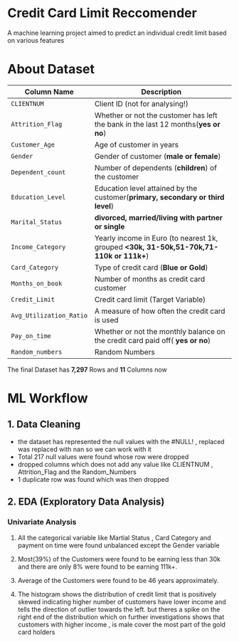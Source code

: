 # Credit Card Limit Reccomender
A machine learning project aimed to  predict an individual credit limit based on various features



# About Dataset
| Column Name      | Description                        |
|------------------|------------------------------------|
| `CLIENTNUM` | Client ID (not for analysing!) |
| `Attrition_Flag` | Whether or not the customer has left the bank in the last 12 months(**yes or no**) |
| `Customer_Age` | Age of customer in years |
| `Gender` | Gender of customer (**male or female**) |
| `Dependent_count` | Number of dependents (**children**) of the customer |
| `Education_Level` | Education level attained by the customer(**primary, secondary or third level**)|
| `Marital_Status` | **divorced, married/living with partner or single**  |
| `Income_Category` | Yearly income in Euro (to nearest 1k, grouped **<30k, 31-50k,51-70k,71-110k or 111k+**)|
| `Card_Category` | Type of credit card (**Blue or Gold**) |
| `Months_on_book` | Number of months as credit card customer |
| `Credit_Limit` | Credit card limit (Target Variable)|
| `Avg_Utilization_Ratio` | A measure of how often the credit card is used |
| `Pay_on_time` | Whether or not the monthly balance on the credit card paid off( **yes or no**) |
|`Random_numbers`| Random Numbers |

The final Dataset has **7,297** Rows and **11** Columns now


# ML Workflow
## 1. Data Cleaning
- the dataset has represented the null values with the #NULL! , replaced was replaced  with nan so we can work with it
- Total 217 null values were found whose row were dropped
- dropped columns which does not add any value like CLIENTNUM ,   Attrition_Flag and the Random_Numbers
-  1 duplicate row was found which was then dropped

## 2. EDA (Exploratory Data Analysis) 
### Univariate Analysis
1)  All the categorical variable like Martial Status , Card Category and payment on time were found unbalanced except the Gender variable
    
2)  Most(39%) of the Customers were found to be earning less than 30k and there are only 8% were found to be earning 111k+.
4)  Average of the Customers were found to be 46 years approximately.
5)  The histogram shows the distribution of credit limit that is positively skewed indicating higher number of customers have lower income and tells the direction of outlier towards the left.
but theres a spike on the right end of the distribution which on further investigations shows that customers with higher income , is male cover the most part of the gold card holders  
